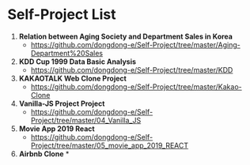 # **Self-Project List**

1. **Relation between Aging Society and Department Sales in Korea**
   - https://github.com/dongdong-e/Self-Project/tree/master/Aging-Department%20Sales
2. **KDD Cup 1999 Data Basic Analysis**
   - https://github.com/dongdong-e/Self-Project/tree/master/KDD
3. **KAKAOTALK Web Clone Project**
   - https://github.com/dongdong-e/Self-Project/tree/master/Kakao-Clone
4. **Vanilla-JS Project Project**
   -  https://github.com/dongdong-e/Self-Project/tree/master/04_Vanilla_JS 
5. **Movie App 2019 React**
   * https://github.com/dongdong-e/Self-Project/tree/master/05_movie_app_2019_REACT
6. **Airbnb Clone**
   * 

